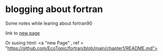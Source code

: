 # blogging about fortran

Some notes while learing about fortran90

link to [new page](chapter1)

Or susing html: <a "new Page" , ref = "https://github.com/EcoTopic/fortran/blob/main/chapter1/README.md">

